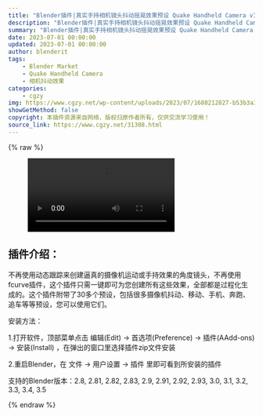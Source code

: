 ```yaml
---
title: "Blender插件|真实手持相机镜头抖动摇晃效果预设 Quake Handheld Camera v1.0"
description: "Blender插件|真实手持相机镜头抖动摇晃效果预设 Quake Handheld Camera v1.0"
summary: "Blender插件|真实手持相机镜头抖动摇晃效果预设 Quake Handheld Camera v1.0"
date: 2023-07-01 00:00:00
updated: 2023-07-01 00:00:00
author: blenderit
tags: 
    - Blender Market
    - Quake Handheld Camera
    - 相机抖动效果
categories:
    - cgzy
img: https://www.cgzy.net/wp-content/uploads/2023/07/1688212827-b53b3a3d6ab90ce.webp
showGetMethod: false
copyright: 本插件资源来自网络，版权归原作者所有，仅供交流学习使用！
source_link: https://www.cgzy.net/31308.html
---
```


{% raw %}
<figure class="wp-block-video aligncenter"><video controls src="https://cloud.video.taobao.com//play/u/717183932/p/1/e/6/t/1/417988563056.mp4"></video></figure><div class="wp-block-pandastudio-title"><div class="title_style_01"><h2 id="h2-0">插件介绍：</h2></div></div><p class="is-style-text-indent-2em">不再使用动态跟踪来创建逼真的摄像机运动或手持效果的角度镜头，不再使用fcurve插件，这个插件只需一键即可为您创建所有这些效果，全部都是过程化生成的。这个插件附带了30多个预设，包括很多摄像机抖动、移动、手机、奔跑、追车等等预设，您可以使用它们。</p><div class="wp-block-pandastudio-title"><div class="title_style_01"><p>安装方法：</p></div></div><p>1.打开软件，顶部菜单点击 编辑(Edit) → 首选项(Preference) → 插件(AAdd-ons) → 安装(Install) ，在弹出的窗口里选择插件zip文件安装</p><p>2.重启Blender，在 文件 → 用户设置 → 插件 里即可看到所安装的插件</p><div class="wp-block-pandastudio-tips"><div class="tip success "><p>支持的Blender版本：2.8, 2.81, 2.82, 2.83, 2.9, 2.91, 2.92, 2.93, 3.0, 3.1, 3.2, 3.3, 3.4, 3.5</p>
</div></div>
<div style="display: none">cgzy</div>
{% endraw %}